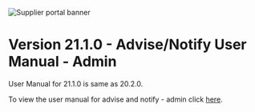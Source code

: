 ![Supplier portal banner](../../../../images/banner-supplier-portal.jpg)

# Version 21.1.0 - Advise/Notify User Manual - Admin

User Manual for 21.1.0 is same as 20.2.0. 

To view the user manual for advise and notify - admin click [here](../20.2.0/usermanual-supplierportal-advise-notify-admin.md).
